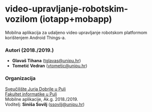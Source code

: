 # video-upravljanje-robotskim-vozilom (iotapp+mobapp)	
Mobilna aplikacija za udaljeno video upravljanje robotskom platformom korištenjem Android Things-a.

### Autori (2018./2019.)
- **Glavaš Tihana** (tglavas@unipu.hr)
- **Tometić	Vedran**	(vtometic@unipu.hr)

### Organizacija
[Sveučilište Jurja Dobrile u Puli](http://www.unipu.hr/)   
[Fakultet informatike u Puli](https://fipu.unipu.hr/)  
Mobilne aplikacije, Ak.g. 2018./2019.  
Voditelj: **Siniša Sovilj** (ssovilj@unipu.hr)

